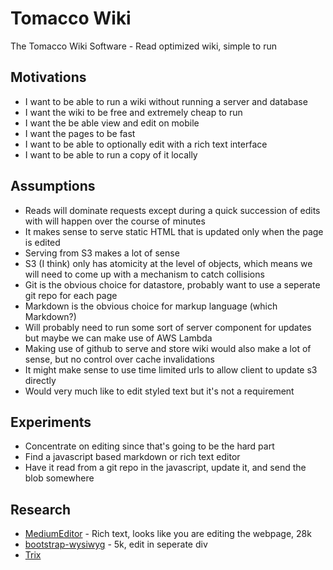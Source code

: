 # Tomacco Wiki

The Tomacco Wiki Software - Read optimized wiki, simple to run

## Motivations

- I want to be able to run a wiki without running a server and database
- I want the wiki to be free and extremely cheap to run
- I want the be able view and edit on mobile
- I want the pages to be fast
- I want to be able to optionally edit with a rich text interface
- I want to be able to run a copy of it locally

## Assumptions

- Reads will dominate requests except during a quick succession of edits with will happen over the course of minutes
- It makes sense to serve static HTML that is updated only when the page is edited
- Serving from S3 makes a lot of sense
- S3 (I think) only has atomicity at the level of objects, which means we will need to come up with a mechanism to catch collisions
- Git is the obvious choice for datastore, probably want to use a seperate git repo for each page
- Markdown is the obvious choice for markup language (which Markdown?)
- Will probably need to run some sort of server component for updates but maybe we can make use of AWS Lambda
- Making use of github to serve and store wiki would also make a lot of sense, but no control over cache invalidations
- It might make sense to use time limited urls to allow client to update s3 directly
- Would very much like to edit styled text but it's not a requirement

## Experiments

- Concentrate on editing since that's going to be the hard part
- Find a javascript based markdown or rich text editor
- Have it read from a git repo in the javascript, update it, and send the blob somewhere

## Research

- [MediumEditor](http://yabwe.github.io/medium-editor/) - Rich text, looks like you are editing the webpage, 28k
- [bootstrap-wysiwyg](http://mindmup.github.io/bootstrap-wysiwyg/) - 5k, edit in seperate div
- [Trix](https://trix-editor.org)
